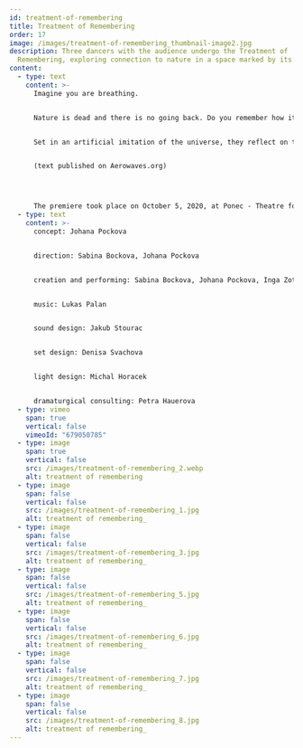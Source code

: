 ```yaml
---
id: treatment-of-remembering
title: Treatment of Remembering
order: 17
image: /images/treatment-of-remembering_thumbnail-image2.jpg
description: Three dancers with the audience undergo the Treatment of
  Remembering, exploring connection to nature in a space marked by its absence.
content:
  - type: text
    content: >-
      Imagine you are breathing.


      Nature is dead and there is no going back. Do you remember how it felt when we could breathe together? When we could bury our feet in the grass? When raindrops fell on us? Three performers lead the audience in a ritual of remembrance at a time when the natural world, exhausted by humanity, no longer exists.


      Set in an artificial imitation of the universe, they reflect on the ever increasing replacement of nature with the built environment. Treatment of Remembering encourages us to look inside and awaken long forgotten memories; it draws attention to the uniqueness of physical and emotional experiences connected with nature. Minimalist choreography and scenography create a sense of timelessness, complemented by a complex and sensitive musical composition and intense lighting states, which offer a dense statement on origin and extinction. A delicate and expressive apocalyptic vision, the work is both a meditative social critique and a guide to shaping a new world. 


      (text published on Aerowaves.org)




      The premiere took place on October 5, 2020, at Ponec - Theatre for Dance, Prague, Czech Republic
  - type: text
    content: >-
      concept: Johana Pockova


      direction: Sabina Bockova, Johana Pockova


      creation and performing: Sabina Bockova, Johana Pockova, Inga Zotova-Mikshina


      music: Lukas Palan


      sound design: Jakub Stourac


      set design: Denisa Svachova


      light design: Michal Horacek


      dramaturgical consulting: Petra Hauerova
  - type: vimeo
    span: true
    vertical: false
    vimeoId: "679050785"
  - type: image
    span: true
    vertical: false
    src: /images/treatment-of-remembering_2.webp
    alt: treatment of remembering
  - type: image
    span: false
    vertical: false
    src: /images/treatment-of-remembering_1.jpg
    alt: treatment of remembering_
  - type: image
    span: false
    vertical: false
    src: /images/treatment-of-remembering_3.jpg
    alt: treatment of remembering_
  - type: image
    span: false
    vertical: false
    src: /images/treatment-of-remembering_5.jpg
    alt: treatment of remembering_
  - type: image
    span: false
    vertical: false
    src: /images/treatment-of-remembering_6.jpg
    alt: treatment of remembering_
  - type: image
    span: false
    vertical: false
    src: /images/treatment-of-remembering_7.jpg
    alt: treatment of remembering_
  - type: image
    span: false
    vertical: false
    src: /images/treatment-of-remembering_8.jpg
    alt: treatment of remembering_
---
```

